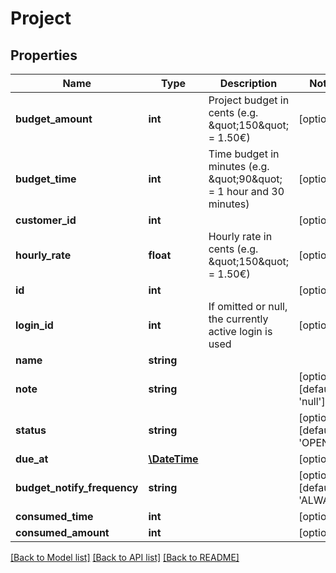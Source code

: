 # Project

## Properties
Name | Type | Description | Notes
------------ | ------------- | ------------- | -------------
**budget_amount** | **int** | Project budget in cents (e.g. \&quot;150\&quot; &#x3D; 1.50€) | [optional] 
**budget_time** | **int** | Time budget in minutes (e.g. \&quot;90\&quot; &#x3D; 1 hour and 30 minutes) | [optional] 
**customer_id** | **int** |  | [optional] 
**hourly_rate** | **float** | Hourly rate in cents (e.g. \&quot;150\&quot; &#x3D; 1.50€) | [optional] 
**id** | **int** |  | [optional] 
**login_id** | **int** | If omitted or null, the currently active login is used | [optional] 
**name** | **string** |  | 
**note** | **string** |  | [optional] [default to 'null']
**status** | **string** |  | [optional] [default to 'OPEN']
**due_at** | [**\DateTime**](\DateTime.md) |  | [optional] 
**budget_notify_frequency** | **string** |  | [optional] [default to 'ALWAYS']
**consumed_time** | **int** |  | [optional] 
**consumed_amount** | **int** |  | [optional] 

[[Back to Model list]](../README.md#documentation-for-models) [[Back to API list]](../README.md#documentation-for-api-endpoints) [[Back to README]](../README.md)


